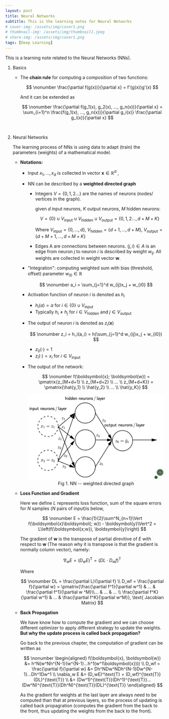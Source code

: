 ```yaml
---
layout: post
title: Neural Networks
subtitle: This is the learning notes for Neural Networks
# cover-img: /assets/img/cover1.png
# thumbnail-img: /assets/img/thumbnail1.jpeg
# share-img: /assets/img/cover1.png
tags: [Deep Learning]
---
```


This is a learning note related to the Neural Networks (NNs).



1. Basics

   * The **chain rule** for computing a composition of two functions:

     
     $$
     \nonumber \frac{\partial f(g(x))}{\partial x} = f'(g(x))g'(x)
     $$

     And it can be extended as

     
     $$
     \nonumber \frac{\partial f(g_1(x), g_2(x), ..., g_n(x))}{\partial x} = \sum_{i=1}^n \frac{f(g_1(x), ..., g_n(x))}{\partial g_i(x)} \frac{\partial g_i(x)}{\partial x}
     $$

​				

2. Neural Networks

   The learning process of NNs is using data to adapt (train) the parameters (weights) of a mathematical model.

   * **Notations:** 

     * Input $x_1, ..., x_d$ is collected in vector  $\boldsymbol{x}\in \mathbb{R}^d$ , 

     * NN can be described by a **weighted directed  graph** 

       * Integers $V = \{0,1,2...\}$ are the names of neurons (nodes/ vertices in the graph).

         given $d$ input neurons, $K$ output neurons, $M$ hidden neurons:

         
         $$
         \nonumber V = \{0\} \cup V_{\text{input}} \cup V_{\text{hidden}} \cup V_{\text{output}} = \{0,1,2..., d+M+K\}
         $$

         Where $V_{\text{input}} = \{0,...,d\}$, $V_{\text{hidden}} = \{d+1, ..., d+M\}$, $V_{\text{output}} = \{d+M+1, ..., d+M+K\}$ 

       * Edges A are connections between neurons. $(j,i) \in A$ is an edge from neuron $j$ to neuron $i$ is described by weight $w_{ij}$. All weights are collected in weight vector $\boldsymbol{w}$.

     * "Integration": computing weighted sum with bias (threshold, offset) parameter $w_{i0} \in \mathbb{R}$ 

       
       $$
       \nonumber a_i = \sum_{j=1}^d w_{ij}x_j + w_{i0}
       $$

     * Activation function of neuron $i$ is denoted as $h_i$

       * $h_i(a) = a \text{ for $i \in \{0\} \cup V_{\text{input}}$}$ 
       * Typically $h_i \neq h_j \text{ for $i \in V_{\text{hidden}} \text{ and } j \in V_{\text{output}}$}$ 

     * The output of neuron $i$ is denoted as $z_i(\boldsymbol{x})$ 

       
       $$
       \nonumber z_i = h_i(a_i) = h(\sum_{j=1}^d w_{ij}x_j + w_{i0})
       $$

       * $z_0(\cdot) = 1$
       * $z_i(\cdot) = x_i \text{ for } i \in V_{\text{input}}$ 

     * The output of the network: 

       
       $$
       \nonumber f(\boldsymbol{x}; \boldsymbol{w}) = \pmatrix{z_{M+d+1} \\ z_{M+d+2} \\ ... \\ z_{M+d+K}} = \pmatrix{\hat{y_1} \\ \hat{y_2} \\ ... \\ \hat{y_K}}
       $$
       

       <img src="/assets/img/nn.png" style="zoom:50%;" />

       <div align = center>
         Fig 1. NN -- weighted directed graph
       </div>

   * **Loss Function and Gradient** 

     Here we define $L$ represents loss function, sum of the square errors for $N$ samples ($N$ pairs of input)is below,

     $$
     \nonumber E = \frac{1}{2}\sum^N_{n=1}\Vert f(\boldsymbol{x}\boldsymbol{; w}) - \boldsymbol{y}\Vert^2 = L\left(f(\boldsymbol{x;w}), \boldsymbol{y}\right)
     $$

     The gradient of $\boldsymbol{w}$ is the transpose of partial direvitive of $E$ with respect to $\boldsymbol{w}$ (The reason why it is transpose is that the gradient is normally column vector), namely:

     $$
     \nonumber \nabla_w E = (D_wE)^\text{T} = (D L \cdot D_w f)^\text{T}
     $$

     Where

     $$
     \nonumber
     DL = \frac{\partial L}{\partial f} \\
     D_wf = \frac{\partial f}{\partial w} = \pmatrix{\frac{\partial f^1}{\partial w^1} & ... & \frac{\partial f^1}{\partial w ^M}\\... & ... & ... \\ \frac{\partial f^K}{\partial w^1} & ... & \frac{\partial f^K}{\partial w^M}}, \text{ Jacobian Matrix}
     $$

   * **Back Propagation**

     We have know how to compute the gradient and we can choose different optimizer to apply different strategy to update the weights. **But why the update process is called back propagation?**

     Go back to the previous chapter, the computation of gradient can be written as 

     
     $$
     \nonumber \begin{aligned}
     f(\boldsymbol{x}, \boldsymbol{w}) &= h^N(w^Nh^{N-1}(w^{N-1}...h^1(w^1\boldsymbol{x}))) \\
     D_wf = \frac{\partial f}{\partial w} &= Dh^NDw^NDh^{N-1}Dw^{N-1}...Dh^1Dw^1 \\
     \nabla_w E &= (D_wE)^\text{T} = (D_wf)^{\text{T}}(DL)^{\text{T}} \\
     					&= (Dw^1)^{\text{T}}(Dh^1)^{\text{T}}...(Dw^N)^{\text{T}}(Dh^N)^{\text{T}}(DL)^{\text{T}}
     \end{aligned}
     $$
     

     As the gradient for weights at the last layer are always need to be computed than that at previous layers, so the process of updating is called back propagration (computes the gradient from the back to the front, thus updating the weights from the back to the front).
